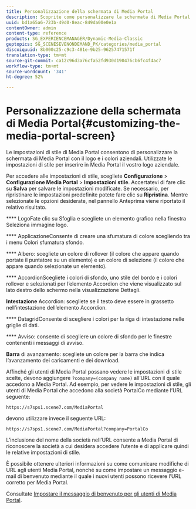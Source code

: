 ```yaml
---
title: Personalizzazione della schermata di Media Portal
description: Scoprite come personalizzare la schermata di Media Portal.
uuid: bd1a65a6-723b-49d0-8eac-849da00e0e1a
contentOwner: admin
content-type: reference
products: SG_EXPERIENCEMANAGER/Dynamic-Media-Classic
geptopics: SG_SCENESEVENONDEMAND_PK/categories/media_portal
discoiquuid: 8b000c25-c9c3-481e-9b25-96257471571f
translation-type: tm+mt
source-git-commit: ca12c96d3a76cfa52fd930d190476cb6fc4f4ac7
workflow-type: tm+mt
source-wordcount: '341'
ht-degree: 52%

---
```



# Personalizzazione della schermata di Media Portal{#customizing-the-media-portal-screen}

Le impostazioni di stile di Media Portal consentono di personalizzare la schermata di Media Portal con il logo e i colori aziendali. Utilizzate le impostazioni di stile per inserire in Media Portal il vostro logo aziendale. 

Per accedere alle impostazioni di stile, scegliete **Configurazione** > **Configurazione Media Portal** > **Impostazioni stile**. Accertatevi di fare clic su **Salva** per salvare le impostazioni modificate. Se necessario, per ripristinare le impostazioni predefinite potete fare clic su **Ripristina**. Mentre selezionate le opzioni desiderate, nel pannello Anteprima viene riportato il relativo risultato.

**** LogoFate clic su Sfoglia e scegliete un elemento grafico nella finestra Seleziona immagine logo.

**** ApplicazioneConsente di creare una sfumatura di colore scegliendo tra i menu Colori sfumatura sfondo.

**** Albero: scegliete un colore di rollover (il colore che appare quando portate il puntatore su un elemento) e un colore di selezione (il colore che appare quando selezionate un elemento).

**** AccordionScegliete i colori di sfondo, uno stile del bordo e i colori rollover e selezionati per l’elemento Accordion che viene visualizzato sul lato destro dello schermo nella visualizzazione Dettagli.

**Intestazione** Accordion: scegliete se il testo deve essere in grassetto nell’intestazione dell’elemento Accordion.

**** DatagridConsente di scegliere i colori per la riga di intestazione nelle griglie di dati.

**** Avviso: consente di scegliere un colore di sfondo per le finestre contenenti i messaggi di avviso.

**Barra** di avanzamento: scegliete un colore per la barra che indica l’avanzamento dei caricamenti e dei download.

Affinché gli utenti di Media Portal possano vedere le impostazioni di stile scelte, devono aggiungere `?company=(company name)` all’URL con il quale accedono a Media Portal. Ad esempio, per vedere le impostazioni di stile, gli utenti di Media Portal che accedono alla società PortalCo mediante l’URL seguente:

`https://s7sps1.scene7.com/MediaPortal`

devono utilizzare invece il seguente URL:

`https://s7sps1.scene7.com/MediaPortal?company=PortalCo`

L’inclusione del nome della società nell’URL consente a Media Portal di riconoscere la società a cui desidera accedere l’utente e di applicare quindi le relative impostazioni di stile.

È possibile ottenere ulteriori informazioni su come comunicare modifiche di URL agli utenti Media Portal, nonché su come impostare un messaggio e-mail di benvenuto mediante il quale i nuovi utenti possono ricevere l’URL corretto per Media Portal.

Consultate [Impostare il messaggio di benvenuto per gli utenti di Media Portal](adding-media-portal-users.md#setting_up_the_welcome_e_mail_message_for_media_portal_users).
